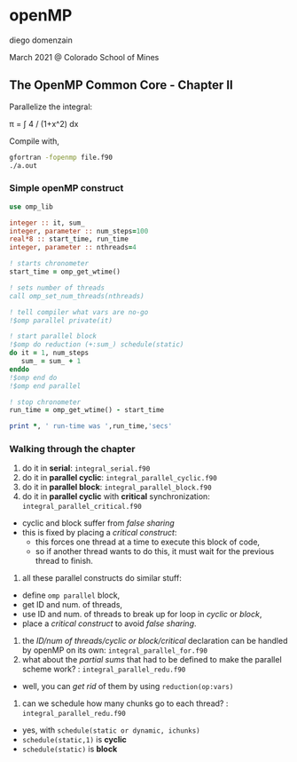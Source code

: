 # openMP
diego domenzain

March 2021 @ Colorado School of Mines

## The OpenMP Common Core - Chapter II

Parallelize the integral:

π = ∫ 4 / (1+x^2) dx

Compile with,
```bash
gfortran -fopenmp file.f90
./a.out
```

### Simple openMP construct

```fortran
use omp_lib

integer :: it, sum_
integer, parameter :: num_steps=100
real*8 :: start_time, run_time
integer, parameter :: nthreads=4

! starts chronometer 
start_time = omp_get_wtime()

! sets number of threads
call omp_set_num_threads(nthreads)

! tell compiler what vars are no-go
!$omp parallel private(it)

! start parallel block
!$omp do reduction (+:sum_) schedule(static)
do it = 1, num_steps
   sum_ = sum_ + 1
enddo
!$omp end do
!$omp end parallel

! stop chronometer
run_time = omp_get_wtime() - start_time

print *, ' run-time was ',run_time,'secs'
```

### Walking through the chapter

1. do it in **serial**: ```integral_serial.f90```
1. do it in **parallel cyclic**: ```integral_parallel_cyclic.f90```
1. do it in **parallel block**: ```integral_parallel_block.f90```
1. do it in **parallel cyclic** with **critical** synchronization: ```integral_parallel_critical.f90```
  * cyclic and block suffer from *false sharing*
  * this is fixed by placing a *critical construct*:
    * this forces one thread at a time to execute this block of code,
    * so if another thread wants to do this, it must wait for the previous thread to finish.
1. all these parallel constructs do similar stuff:
  * define ```omp parallel``` block,
  * get ID and num. of threads,
  * use ID and num. of threads to break up for loop in *cyclic* or *block*,
  * place a *critical construct* to avoid *false sharing*.
1. the *ID/num of threads/cyclic or block/critical* declaration can be handled by openMP on its own: ```integral_parallel_for.f90```
1. what about the *partial sums* that had to be defined to make the parallel scheme work? : ```integral_parallel_redu.f90```
  * well, you can *get rid* of them by using ```reduction(op:vars)```
1. can we schedule how many chunks go to each thread? : ```integral_parallel_redu.f90```
  * yes, with ```schedule(static or dynamic, ichunks)```
  * ```schedule(static,1)``` is **cyclic**
  * ```schedule(static)```   is **block**